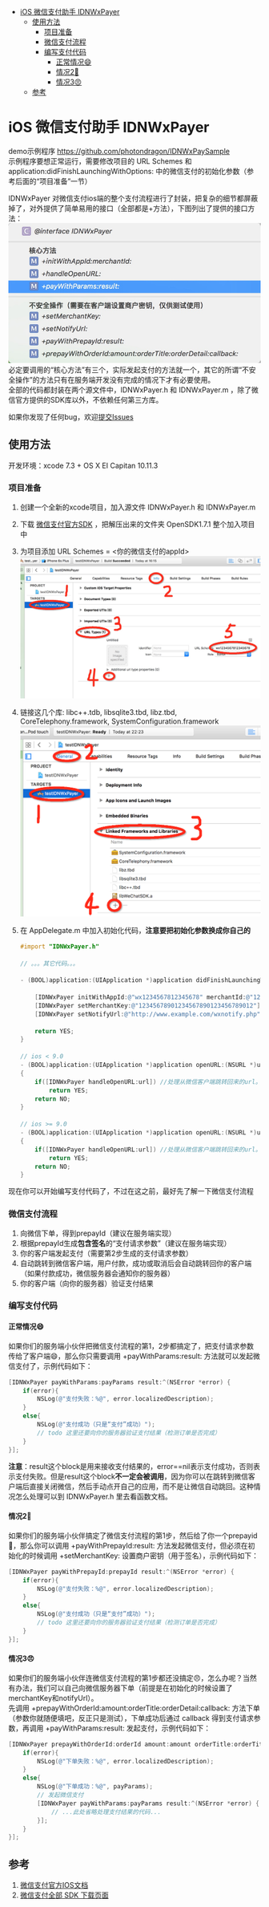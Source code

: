 <!-- START doctoc generated TOC please keep comment here to allow auto update -->
<!-- DON'T EDIT THIS SECTION, INSTEAD RE-RUN doctoc TO UPDATE -->
- [iOS 微信支付助手 IDNWxPayer](#ios-%E5%BE%AE%E4%BF%A1%E6%94%AF%E4%BB%98%E5%8A%A9%E6%89%8B-idnwxpayer)
  - [使用方法](#%E4%BD%BF%E7%94%A8%E6%96%B9%E6%B3%95)
    - [项目准备](#%E9%A1%B9%E7%9B%AE%E5%87%86%E5%A4%87)
    - [微信支付流程](#%E5%BE%AE%E4%BF%A1%E6%94%AF%E4%BB%98%E6%B5%81%E7%A8%8B)
    - [编写支付代码](#%E7%BC%96%E5%86%99%E6%94%AF%E4%BB%98%E4%BB%A3%E7%A0%81)
      - [正常情况😄](#%E6%AD%A3%E5%B8%B8%E6%83%85%E5%86%B5%F0%9F%98%84)
      - [情况2🙁](#%E6%83%85%E5%86%B52%F0%9F%99%81)
      - [情况3😠](#%E6%83%85%E5%86%B53%F0%9F%98%A0)
  - [参考](#%E5%8F%82%E8%80%83)

<!-- END doctoc generated TOC please keep comment here to allow auto update -->

# iOS 微信支付助手 IDNWxPayer

demo示例程序 <https://github.com/photondragon/IDNWxPaySample>  
示例程序要想正常运行，需要修改项目的 URL Schemes 和application:didFinishLaunchingWithOptions: 中的微信支付的初始化参数（参考后面的“项目准备”一节）

IDNWxPayer 对微信支付ios端的整个支付流程进行了封装，把复杂的细节都屏蔽掉了，对外提供了简单易用的接口（全部都是+方法），下图列出了提供的接口方法：  
![方法列表](20160616-methods.jpg)  
必定要调用的“核心方法”有三个，实际发起支付的方法就一个，其它的所谓“不安全操作”的方法只有在服务端开发没有完成的情况下才有必要使用。  
全部的代码都封装在两个源文件中，IDNWxPayer.h 和 IDNWxPayer.m ，除了微信官方提供的SDK库以外，不依赖任何第三方库。

<!--more-->

如果你发现了任何bug，欢迎[提交Issues](https://github.com/photondragon/IDNWxPaySample/issues "提交Issues")

## 使用方法

开发环境：xcode 7.3 + OS X EI Capitan 10.11.3

### 项目准备

1. 创建一个全新的xcode项目，加入源文件 IDNWxPayer.h 和 IDNWxPayer.m
2. 下载 [微信支付官方SDK](https://res.wx.qq.com/open/zh_CN/htmledition/res/dev/download/sdk/WeChatSDK1.7.1.zip "微信支付官方SDK") ，把解压出来的文件夹 OpenSDK1.7.1 整个加入项目中
3. 为项目添加 URL Schemes = <你的微信支付的appId>  
	![设置URL Schemes](20160616-urlSchemes.jpg)
4. 链接这几个库: libc++.tdb, libsqlite3.tbd, libz.tbd, CoreTelephony.framework, SystemConfiguration.framework  
	![链接库](20160616-link-libs.png)
5. 在 AppDelegate.m 中加入初始化代码，**注意要把初始化参数换成你自己的**

    ``` objective-c
    #import "IDNWxPayer.h"

    // 。。。其它代码。。。

	- (BOOL)application:(UIApplication *)application didFinishLaunchingWithOptions:(NSDictionary *)launchOptions {
	
		[IDNWxPayer initWithAppId:@"wx1234567812345678" merchantId:@"1234567890"]; //
		[IDNWxPayer setMerchantKey:@"12345678901234567890123456789012"]; //设置商户密钥，仅供测试使用
		[IDNWxPayer setNotifyUrl:@"http://www.example.com/wxnotify.php"]; //仅供测试使用
	
		return YES;
	}

	// ios < 9.0
	- (BOOL)application:(UIApplication *)application openURL:(NSURL *)url sourceApplication:(NSString *)sourceApplication annotation:(id)annotation
	{
		if([IDNWxPayer handleOpenURL:url]) //处理从微信客户端跳转回来的url。返回 TRUE 表示成功处理了
			return YES;
		return NO;
	}
	
	// ios >= 9.0
	- (BOOL)application:(UIApplication *)application openURL:(NSURL *)url options:(NSDictionary<NSString *,id> *)options
	{
		if([IDNWxPayer handleOpenURL:url]) //处理从微信客户端跳转回来的url。返回 TRUE 表示成功处理了
			return YES;
		return NO;
	}

	```

现在你可以开始编写支付代码了，不过在这之前，最好先了解一下微信支付流程

### 微信支付流程
1. 向微信下单，得到prepayId（建议在服务端实现）
2. 根据prepayId生成**包含签名**的“支付请求参数”（建议在服务端实现）
3. 你的客户端发起支付（需要第2步生成的支付请求参数）
4. 自动跳转到微信客户端，用户付款，成功或取消后会自动跳转回你的客户端（如果付款成功，微信服务器会通知你的服务器）
5. 你的客户端（向你的服务器）验证支付结果

### 编写支付代码

#### 正常情况😄

如果你们的服务端小伙伴把微信支付流程的第1，2步都搞定了，把支付请求参数传给了客户端😄，那么你只需要调用 +payWithParams:result: 方法就可以发起微信支付了，示例代码如下：

``` objective-c
[IDNWxPayer payWithParams:payParams result:^(NSError *error) {
	if(error){
		NSLog(@"支付失败：%@", error.localizedDescription);
	}
	else{
		NSLog(@"支付成功（只是“支付”成功）");
		// todo 这里还要向你的服务器验证支付结果（检测订单是否完成）
	}
}];

```
**注意**：result这个block是用来接收支付结果的，error==nil表示支付成功，否则表示支付失败。但是result这个block**不一定会被调用**，因为你可以在跳转到微信客户端后直接关闭微信，然后手动点开自己的应用，而不是让微信自动跳回。这种情况怎么处理可以到 IDNWxPayer.h 里去看函数文档。

#### 情况2🙁

如果你们的服务端小伙伴搞定了微信支付流程的第1步，然后给了你一个prepayid🙁，那么你可以调用 +payWithPrepayId:result: 方法发起微信支付，但必须在初始化的时候调用 +setMerchantKey: 设置商户密钥（用于签名），示例代码如下：

``` objective-c
[IDNWxPayer payWithPrepayId:prepayId result:^(NSError *error) {
	if(error){
		NSLog(@"支付失败：%@", error.localizedDescription);
	}
	else{
		NSLog(@"支付成功（只是“支付”成功）");
		// todo 这里还要向你的服务器验证支付结果（检测订单是否完成）
	}
}];

```

#### 情况3😠

如果你们的服务端小伙伴连微信支付流程的第1步都还没搞定😠，怎么办呢？当然有办法，我们可以自己向微信服务器下单（前提是在初始化的时候设置了merchantKey和notifyUrl）。  
先调用 +prepayWithOrderId:amount:orderTitle:orderDetail:callback: 方法下单（参数你就随便填吧，反正只是测试），下单成功后通过 callback 得到支付请求参数，再调用 +payWithParams:result: 发起支付，示例代码如下：

``` objective-c
[IDNWxPayer prepayWithOrderId:orderId amount:amount orderTitle:orderTitle orderDetail:nil callback:^(NSDictionary *payParams, NSError *error) {
	if(error){
		NSLog(@"下单失败：%@", error.localizedDescription);
	}
	else{
		NSLog(@"下单成功：%@", payParams);
		// 发起微信支付
		[IDNWxPayer payWithParams:payParams result:^(NSError *error) {
			// ...此处省略处理支付结果的代码...
		}];
	}
}];
```

## 参考
1. [微信支付官方IOS文档](https://pay.weixin.qq.com/wiki/doc/api/app/app.php?chapter=8_5 "微信支付官方IOS文档") 
2. [微信支付全部 SDK 下载页面](https://pay.weixin.qq.com/wiki/doc/api/app/app.php?chapter=11_1 "微信支付全部 SDK 下载页面")

